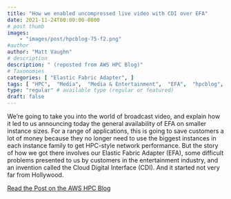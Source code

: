 ```yaml
---
title: "How we enabled uncompressed live video with CDI over EFA"
date: 2021-11-24T00:00:00-0800
# post thumb
images:
    - "images/post/hpcblog-75-f2.png"
#author
author: "Matt Vaughn"
# description
description: " (reposted from AWS HPC Blog)"
# Taxonomies
categories: [ "Elastic Fabric Adapter", ]
tags: [ "HPC",  "Media",  "Media & Entertainment",  "EFA",  "hpcblog", ]
type: "regular" # available type (regular or featured)
draft: false
---
```


We’re going to take you into the world of broadcast video, and explain how it led to us announcing today the general availability of EFA on smaller instance sizes. For a range of applications, this is going to save customers a lot of money because they no longer need to use the biggest instances in each instance family to get HPC-style network performance. But the story of how we got there involves our Elastic Fabric Adapter (EFA), some difficult problems presented to us by customers in the entertainment industry, and an invention called the Cloud Digital Interface (CDI). And it started not very far from Hollywood.

<a href="https://aws.amazon.com/blogs/hpc/how-we-enabled-uncompressed-live-video-with-cdi-over-efa/" class="btn btn-primary btn-lg active" role="button" aria-pressed="true" style="margin-top: 8px;">Read the Post on the AWS HPC Blog</a>